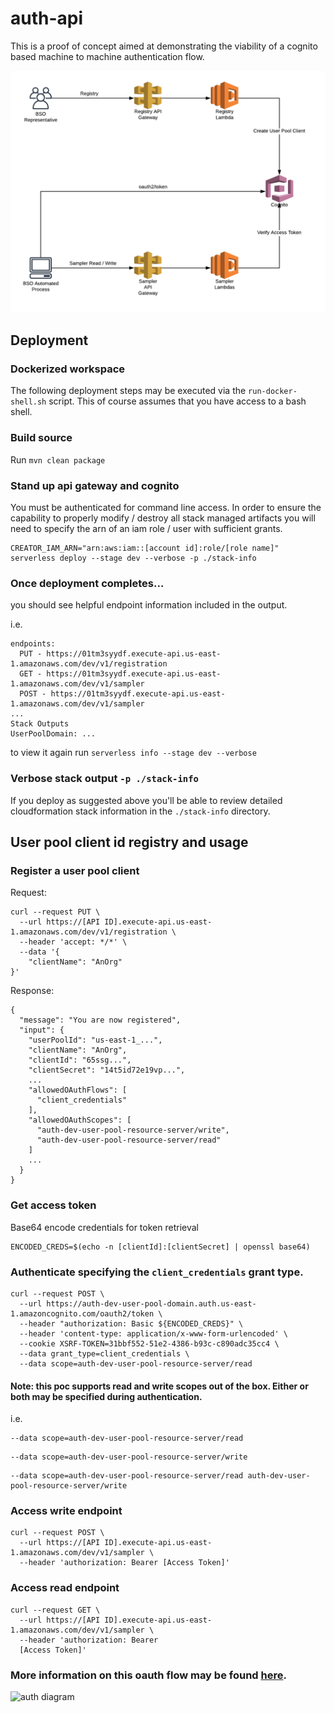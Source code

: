 # auth-api
This is a proof of concept aimed at demonstrating the viability of a cognito based machine to machine authentication flow.

![Demo diagram](docs/APIGatewayAuthPrototype.png)

## Deployment

### Dockerized workspace
The following deployment steps may be executed via the `run-docker-shell.sh` script. This of course assumes that you have access to a bash shell.

### Build source
Run `mvn clean package`

### Stand up api gateway and cognito
You must be authenticated for command line access. In order to ensure the capability to properly modify / destroy all stack managed artifacts you will need to specify the arn of an iam role / user with sufficient grants.

```
CREATOR_IAM_ARN="arn:aws:iam::[account id]:role/[role name]" serverless deploy --stage dev --verbose -p ./stack-info
```

### Once deployment completes...
you should see helpful endpoint information included in the output.

i.e.
```
endpoints:
  PUT - https://01tm3syydf.execute-api.us-east-1.amazonaws.com/dev/v1/registration
  GET - https://01tm3syydf.execute-api.us-east-1.amazonaws.com/dev/v1/sampler
  POST - https://01tm3syydf.execute-api.us-east-1.amazonaws.com/dev/v1/sampler
...
Stack Outputs
UserPoolDomain: ...
```

to view it again run `serverless info --stage dev --verbose`

### Verbose stack output `-p ./stack-info`
If you deploy as suggested above you'll be able to review detailed cloudformation stack information in the `./stack-info` directory.

## User pool client id registry and usage

### Register a user pool client
Request:
```
curl --request PUT \
  --url https://[API ID].execute-api.us-east-1.amazonaws.com/dev/v1/registration \
  --header 'accept: */*' \
  --data '{
	"clientName": "AnOrg"
}'
```

Response:
```
{
  "message": "You are now registered",
  "input": {
    "userPoolId": "us-east-1_...",
    "clientName": "AnOrg",
    "clientId": "65ssg...",
    "clientSecret": "14t5id72e19vp...",
    ...
    "allowedOAuthFlows": [
      "client_credentials"
    ],
    "allowedOAuthScopes": [
      "auth-dev-user-pool-resource-server/write",
      "auth-dev-user-pool-resource-server/read"
    ]
    ...
  }
}
```

### Get access token
Base64 encode credentials for token retrieval
```
ENCODED_CREDS=$(echo -n [clientId]:[clientSecret] | openssl base64)
```

### Authenticate specifying the `client_credentials` grant type.

```
curl --request POST \
  --url https://auth-dev-user-pool-domain.auth.us-east-1.amazoncognito.com/oauth2/token \
  --header "authorization: Basic ${ENCODED_CREDS}" \
  --header 'content-type: application/x-www-form-urlencoded' \
  --cookie XSRF-TOKEN=31bbf552-51e2-4386-b93c-c890adc35cc4 \
  --data grant_type=client_credentials \
  --data scope=auth-dev-user-pool-resource-server/read
```

#### Note: this poc supports read and write scopes out of the box. Either or both may be specified during authentication.

i.e. 
```
--data scope=auth-dev-user-pool-resource-server/read
```

```
--data scope=auth-dev-user-pool-resource-server/write
```

```
--data scope=auth-dev-user-pool-resource-server/read auth-dev-user-pool-resource-server/write
```

### Access write endpoint

```
curl --request POST \
  --url https://[API ID].execute-api.us-east-1.amazonaws.com/dev/v1/sampler \
  --header 'authorization: Bearer [Access Token]'
```

### Access read endpoint

```
curl --request GET \
  --url https://[API ID].execute-api.us-east-1.amazonaws.com/dev/v1/sampler \
  --header 'authorization: Bearer 
  [Access Token]'
```

### More information on this oauth flow may be found [here](https://aws.amazon.com/blogs/mobile/understanding-amazon-cognito-user-pool-oauth-2-0-grants/).

![auth diagram](https://d2908q01vomqb2.cloudfront.net/0a57cb53ba59c46fc4b692527a38a87c78d84028/2018/11/08/client_creds_grant-1024x661.jpg)
